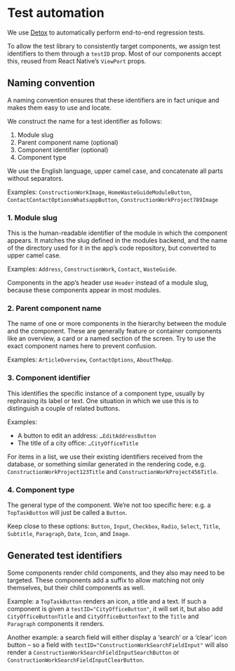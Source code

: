 # Test automation

We use [Detox](https://wix.github.io/Detox/) to automatically perform end-to-end regression tests.

To allow the test library to consistently target components, we assign test identifiers to them through a `testID` prop. Most of our components accept this, reused from React Native’s `ViewPort` props.

## Naming convention

A naming convention ensures that these identifiers are in fact unique and makes them easy to use and locate.

We construct the name for a test identifier as follows:

1. Module slug
2. Parent component name (optional)
3. Component identifier (optional)
4. Component type

We use the English language, upper camel case, and concatenate all parts without separators.

Examples: `ConstructionWorkImage`, `HomeWasteGuideModuleButton`, `ContactContactOptionsWhatsappButton`, `ConstructionWorkProject789Image`

### 1. Module slug

This is the human-readable identifier of the module in which the component appears. It matches the slug defined in the modules backend, and the name of the directory used for it in the app’s code repository, but converted to upper camel case.

Examples: `Address`, `ConstructionWork`, `Contact`, `WasteGuide`.

Components in the app’s header use `Header` instead of a module slug, because these components appear in most modules.

### 2. Parent component name

The name of one or more components in the hierarchy between the module and the component. These are generally feature or container components like an overview, a card or a named section of the screen. Try to use the exact component names here to prevent confusion. 

Examples: `ArticleOverview`, `ContactOptions`, `AboutTheApp`.

### 3. Component identifier

This identifies the specific instance of a component type, usually by rephrasing its label or text. One situation in which we use this is to distinguish a couple of related buttons.

Examples:
- A button to edit an address: `…EditAddressButton`
- The title of a city office: `…CityOfficeTitle`

For items in a list, we use their existing identifiers received from the database, or something similar generated in the rendering code, e.g. `ConstructionWorkProject123Title` and `ConstructionWorkProject456Title`.

### 4. Component type

The general type of the component. We’re not too specific here: e.g. a `TopTaskButton` will just be called a `Button`.

Keep close to these options: `Button`, `Input`, `Checkbox`, `Radio`, `Select`, `Title`, `Subtitle`, `Paragraph`, `Date`, `Icon`, and `Image`.

## Generated test identifiers

Some components render child components, and they also may need to be targeted. These components add a suffix to allow matching not only themselves, but their child components as well.

Example: a `TopTaskButton` renders an icon, a title and a text. If such a component is given a `testID="CityOfficeButton"`, it will set it, but also add `CityOfficeButtonTitle` and `CityOfficeButtonText` to the `Title` and `Paragraph` components it renders.

Another example: a search field will either display a ‘search’ or a ‘clear’ icon button – so a field with `testID="ConstructionWorkSearchFieldInput"` will also render a `ConstructionWorkSearchFieldInputSearchButton` or `ConstructionWorkSearchFieldInputClearButton`.
